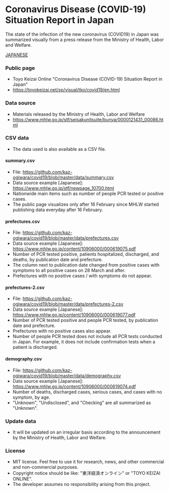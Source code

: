 # Coronavirus Disease (COVID-19) Situation Report in Japan
The state of the infection of the new coronavirus (COVID19) in Japan was summarized visually from a press release from the Ministry of Health, Labor and Welfare.

[JAPANESE](https://github.com/kaz-ogiwara/covid19/blob/master/README.md)

### Public page
- Toyo Keizai Online "Coronavirus Disease (COVID-19) Situation Report in Japan"
- https://toyokeizai.net/sp/visual/tko/covid19/en.html

### Data source
- Materials released by the Ministry of Health, Labor and Welfare
- https://www.mhlw.go.jp/stf/seisakunitsuite/bunya/0000121431_00086.html

### CSV data
- The data used is also available as a CSV file.

#### summary.csv
- File: https://github.com/kaz-ogiwara/covid19/blob/master/data/summary.csv
- Data source example [Japanese]: https://www.mhlw.go.jp/stf/newpage_10700.html
- Nationwide main items such as number of people PCR tested or positive cases.
- The public page visualizes only after 16 February since MHLW started publishing data everyday after 16 February.

#### prefectures.csv
- File: https://github.com/kaz-ogiwara/covid19/blob/master/data/prefectures.csv
- Data source example [Japanese]: https://www.mhlw.go.jp/content/10906000/000619075.pdf
- Number of PCR tested positive, patients hospitalized, discharged, and deaths, by publication date and prefecture.
- The column next to publication date changed from positive cases with symptoms to all positive cases on 28 March and after.
- Prefectures with no positive cases / with symptoms do not appear.

#### prefectures-2.csv
- File: https://github.com/kaz-ogiwara/covid19/blob/master/data/prefectures-2.csv
- Data source example [Japanese]: https://www.mhlw.go.jp/content/10906000/000619077.pdf
- Number of PCR tested positive and people PCR tested, by publication date and prefecture.
- Prefectures with no positive cases also appear.
- Number of people PCR tested does not include all PCR tests conducted in Japan. For example, it does not include confirmation tests when a patient is discharged.

#### demography.csv
- File: https://github.com/kaz-ogiwara/covid19/blob/master/data/demography.csv
- Data source example [Japanese]: https://www.mhlw.go.jp/content/10906000/000619074.pdf
- Number of deaths, discharged cases, serious cases, and cases with no symptom, by age.
- "Unknown", "Undisclosed", and "Checking" are all summarized as "Unknown".

### Update data
- It will be updated on an irregular basis according to the announcement by the Ministry of Health, Labor and Welfare.

### License
- MIT license. Feel free to use it for research, news, and other commercial and non-commercial purposes.
- Copyright notice should be like: "東洋経済オンライン" or "TOYO KEIZAI ONLINE".
- The developer assumes no responsibility arising from this project.
